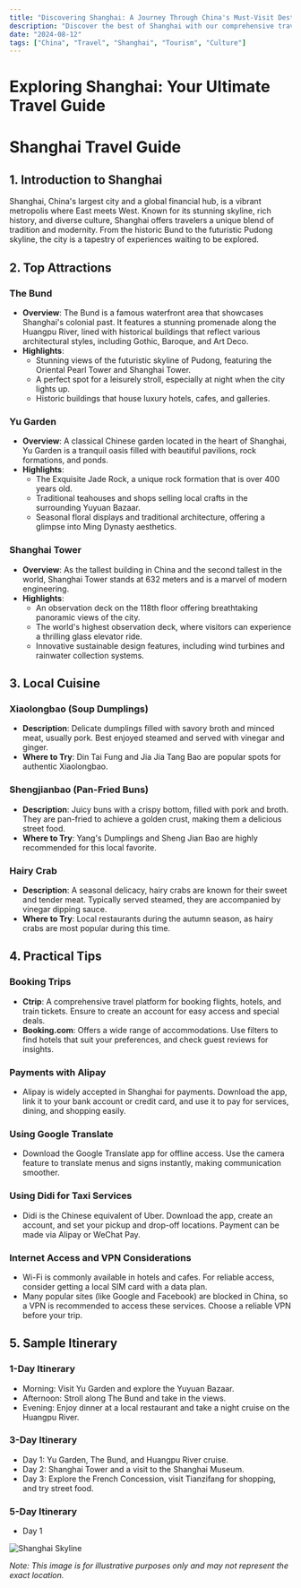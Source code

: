 ```yaml
---
title: "Discovering Shanghai: A Journey Through China's Must-Visit Destination"
description: "Discover the best of Shanghai with our comprehensive travel guide. Explore top attractions, savor local cuisine, and get insider tips for an unforgettable Chinese adventure."
date: "2024-08-12"
tags: ["China", "Travel", "Shanghai", "Tourism", "Culture"]
---
```


# Exploring Shanghai: Your Ultimate Travel Guide

# Shanghai Travel Guide

## 1. Introduction to Shanghai
Shanghai, China's largest city and a global financial hub, is a vibrant metropolis where East meets West. Known for its stunning skyline, rich history, and diverse culture, Shanghai offers travelers a unique blend of tradition and modernity. From the historic Bund to the futuristic Pudong skyline, the city is a tapestry of experiences waiting to be explored.

## 2. Top Attractions

### The Bund
- **Overview**: The Bund is a famous waterfront area that showcases Shanghai's colonial past. It features a stunning promenade along the Huangpu River, lined with historical buildings that reflect various architectural styles, including Gothic, Baroque, and Art Deco.
- **Highlights**:
  - Stunning views of the futuristic skyline of Pudong, featuring the Oriental Pearl Tower and Shanghai Tower.
  - A perfect spot for a leisurely stroll, especially at night when the city lights up.
  - Historic buildings that house luxury hotels, cafes, and galleries.

### Yu Garden
- **Overview**: A classical Chinese garden located in the heart of Shanghai, Yu Garden is a tranquil oasis filled with beautiful pavilions, rock formations, and ponds.
- **Highlights**:
  - The Exquisite Jade Rock, a unique rock formation that is over 400 years old.
  - Traditional teahouses and shops selling local crafts in the surrounding Yuyuan Bazaar.
  - Seasonal floral displays and traditional architecture, offering a glimpse into Ming Dynasty aesthetics.

### Shanghai Tower
- **Overview**: As the tallest building in China and the second tallest in the world, Shanghai Tower stands at 632 meters and is a marvel of modern engineering.
- **Highlights**:
  - An observation deck on the 118th floor offering breathtaking panoramic views of the city.
  - The world's highest observation deck, where visitors can experience a thrilling glass elevator ride.
  - Innovative sustainable design features, including wind turbines and rainwater collection systems.

## 3. Local Cuisine

### Xiaolongbao (Soup Dumplings)
- **Description**: Delicate dumplings filled with savory broth and minced meat, usually pork. Best enjoyed steamed and served with vinegar and ginger.
- **Where to Try**: Din Tai Fung and Jia Jia Tang Bao are popular spots for authentic Xiaolongbao.

### Shengjianbao (Pan-Fried Buns)
- **Description**: Juicy buns with a crispy bottom, filled with pork and broth. They are pan-fried to achieve a golden crust, making them a delicious street food.
- **Where to Try**: Yang's Dumplings and Sheng Jian Bao are highly recommended for this local favorite.

### Hairy Crab
- **Description**: A seasonal delicacy, hairy crabs are known for their sweet and tender meat. Typically served steamed, they are accompanied by vinegar dipping sauce.
- **Where to Try**: Local restaurants during the autumn season, as hairy crabs are most popular during this time.

## 4. Practical Tips

### Booking Trips
- **Ctrip**: A comprehensive travel platform for booking flights, hotels, and train tickets. Ensure to create an account for easy access and special deals.
- **Booking.com**: Offers a wide range of accommodations. Use filters to find hotels that suit your preferences, and check guest reviews for insights.

### Payments with Alipay
- Alipay is widely accepted in Shanghai for payments. Download the app, link it to your bank account or credit card, and use it to pay for services, dining, and shopping easily.

### Using Google Translate
- Download the Google Translate app for offline access. Use the camera feature to translate menus and signs instantly, making communication smoother.

### Using Didi for Taxi Services
- Didi is the Chinese equivalent of Uber. Download the app, create an account, and set your pickup and drop-off locations. Payment can be made via Alipay or WeChat Pay.

### Internet Access and VPN Considerations
- Wi-Fi is commonly available in hotels and cafes. For reliable access, consider getting a local SIM card with a data plan.
- Many popular sites (like Google and Facebook) are blocked in China, so a VPN is recommended to access these services. Choose a reliable VPN before your trip.

## 5. Sample Itinerary

### 1-Day Itinerary
- Morning: Visit Yu Garden and explore the Yuyuan Bazaar.
- Afternoon: Stroll along The Bund and take in the views.
- Evening: Enjoy dinner at a local restaurant and take a night cruise on the Huangpu River.

### 3-Day Itinerary
- Day 1: Yu Garden, The Bund, and Huangpu River cruise.
- Day 2: Shanghai Tower and a visit to the Shanghai Museum.
- Day 3: Explore the French Concession, visit Tianzifang for shopping, and try street food.

### 5-Day Itinerary
- Day 1

<img src="https://source.unsplash.com/1600x900/?Shanghai,cityscape" alt="Shanghai Skyline" loading="lazy">

*Note: This image is for illustrative purposes only and may not represent the exact location.*


